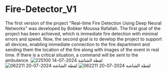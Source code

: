 # Fire-Detector_V1
The first version of the project "Real-time Fire Detection Using Deep Neural Networks" was developed by Bobker Moussa Rafallah. The first goal of the project has been achieved, which is immediate fire detection with minimal errors and speed. Now, the second goal is to develop the project to support all devices, enabling immediate connection to the fire department and sending them the location of the fire along with images of the event in real time. If there is a critical situation, a command will be sent to the ambulance.
![لقطة الشاشة 2024-07-14 225100](https://github.com/user-attachments/assets/0c1da749-2de7-4948-ab51-f9792a15efbe)
![لقطة الشاشة 2024-07-20 062211](https://github.com/user-attachments/assets/ed6e5659-35f6-44a8-ae07-4eafacc70ac1)
![لقطة الشاشة 2024-07-20 062211](https://github.com/user-attachments/assets/c9dff273-0105-4cfc-b891-7ca4cc80c77a)
